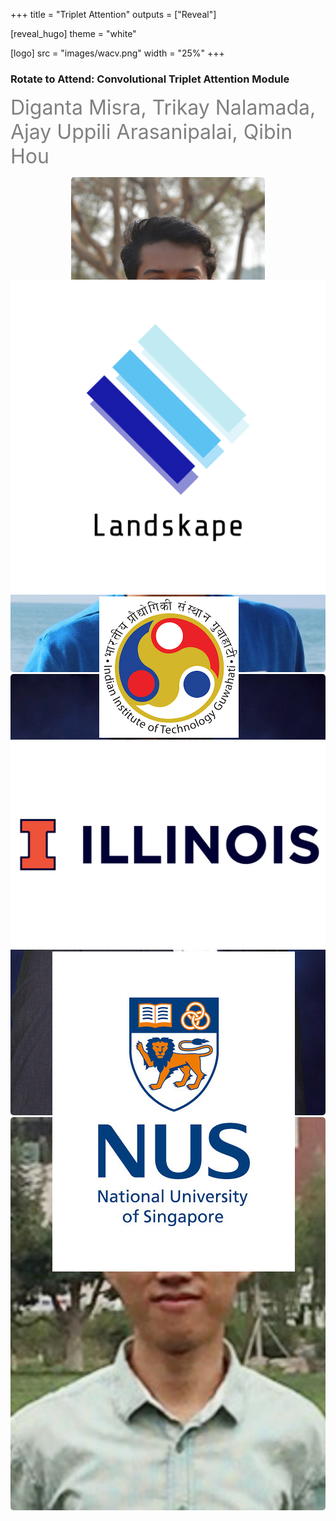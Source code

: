 +++
title = "Triplet Attention"
outputs = ["Reveal"]

[reveal_hugo]
theme = "white"

[logo]
src = "images/wacv.png"
width = "25%"
+++

### Rotate to Attend: Convolutional Triplet Attention Module


<div style=" font-size: 32px; color: gray; ">
Diganta Misra, Trikay Nalamada,</br> Ajay Uppili Arasanipalai, Qibin Hou
</div>

<p align="center"
    style = "height:150px;" >
        <img src="images/diganta.png" style="border-radius: 5px"/>
        <img src="images/trikay.png" style="border-radius: 5px"/>
        <img src="images/ajay.png" style="border-radius: 5px"/>
        <img src="images/andrew.png" style="border-radius: 5px"/>
</p>

<p align="center"
    style = "height:100px;" >
        <img class="plain" src="images/landskape.png"/>&emsp;
        <img class="plain" src="images/iitg.png"/>&emsp;
        <img class="plain" src="images/illinois.png"/>&emsp;
        <img class="plain" src="images/nus.png"/>
</p>